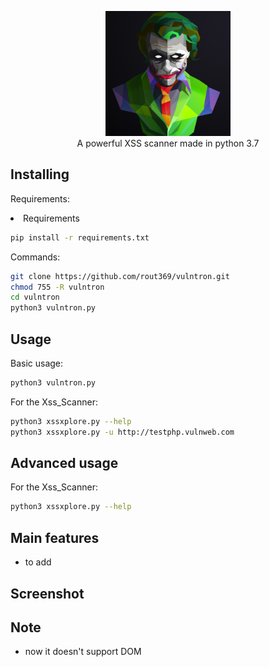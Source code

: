<p align="center">
 <img src="images/joker htb.jpg" height="200"><br/>
A powerful XSS scanner made in python 3.7<br/>


## Installing

Requirements: <br/>

<li> Requirements </li>

```bash
pip install -r requirements.txt
```

Commands:

```bash
git clone https://github.com/rout369/vulntron.git
chmod 755 -R vulntron
cd vulntron
python3 vulntron.py  
```
## Usage
Basic usage:

```bash
python3 vulntron.py
```
For the Xss_Scanner:
```bash
python3 xssxplore.py --help
python3 xssxplore.py -u http://testphp.vulnweb.com
```


## Advanced usage
For the Xss_Scanner:
```bash
python3 xssxplore.py --help
```

## Main features

* to add


## Screenshot



## Note
* now it doesn't support DOM
